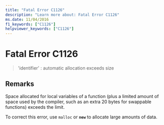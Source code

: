 ```yaml
---
title: "Fatal Error C1126"
description: "Learn more about: Fatal Error C1126"
ms.date: 11/04/2016
f1_keywords: ["C1126"]
helpviewer_keywords: ["C1126"]
---
```

# Fatal Error C1126

> 'identifier' : automatic allocation exceeds size

## Remarks

Space allocated for local variables of a function (plus a limited amount of space used by the compiler, such as an extra 20 bytes for swappable functions) exceeds the limit.

To correct this error, use `malloc` or **`new`** to allocate large amounts of data.
